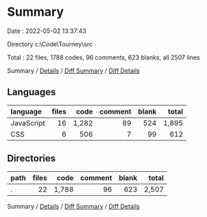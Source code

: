 # Summary

Date : 2022-05-02 13:37:43

Directory c:\Code\Tourney\src

Total : 22 files,  1788 codes, 96 comments, 623 blanks, all 2507 lines

Summary / [Details](details.md) / [Diff Summary](diff.md) / [Diff Details](diff-details.md)

## Languages
| language | files | code | comment | blank | total |
| :--- | ---: | ---: | ---: | ---: | ---: |
| JavaScript | 16 | 1,282 | 89 | 524 | 1,895 |
| CSS | 6 | 506 | 7 | 99 | 612 |

## Directories
| path | files | code | comment | blank | total |
| :--- | ---: | ---: | ---: | ---: | ---: |
| . | 22 | 1,788 | 96 | 623 | 2,507 |

Summary / [Details](details.md) / [Diff Summary](diff.md) / [Diff Details](diff-details.md)